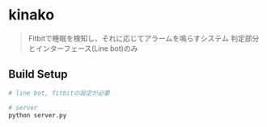# kinako

> Fitbitで睡眠を検知し、それに応じてアラームを鳴らすシステム
> 判定部分とインターフェース(Line bot)のみ

## Build Setup

``` bash
# line bot, fitbitの設定が必要

# server
python server.py
```
